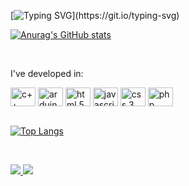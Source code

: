 [![Typing SVG](https://readme-typing-svg.demolab.com?font=Fira+Code&weight=200&pause=1000&color=5E89D2&width=435&lines=I'm+Otavio.+18yo.+I+am...;a+computer+engineering+student.;I'm+interest+in+learning+a+lot+more.)](https://git.io/typing-svg)

  [![Anurag's GitHub stats](https://github-readme-stats.vercel.app/api?username=brasilotavio&show_icons=true&theme=tokyonight)](https://github.com/brasilotavio/github-readme-stats)

 <br>
 
I've developed in: 

<div style="display: inline_block" >
<img src="https://cdn.jsdelivr.net/gh/devicons/devicon/icons/cplusplus/cplusplus-original.svg" width="40" height="30" align="center" alt="c++"/>
<img src="https://cdn.jsdelivr.net/gh/devicons/devicon/icons/arduino/arduino-original-wordmark.svg" width="40" height="30" align="center" alt="arduino"/>
<img src="https://cdn.jsdelivr.net/gh/devicons/devicon/icons/html5/html5-original.svg" width="40" height="30" align="center" alt="html 5"/>
<img src="https://cdn.jsdelivr.net/gh/devicons/devicon/icons/javascript/javascript-original.svg" width="40" height="30" align="center" alt="javascript"/>
<img src="https://cdn.jsdelivr.net/gh/devicons/devicon/icons/css3/css3-original.svg" width="40" height="30" align="center" alt="css 3"/>
<img src="https://cdn.jsdelivr.net/gh/devicons/devicon/icons/php/php-plain.svg" width="40" height="30" align="center" alt="php"/>
</div>

 <br>

[![Top Langs](https://github-readme-stats.vercel.app/api/top-langs/?username=brasilotavio)](https://github.com/brasilotavio/github-readme-stats)

<br>

<a href="mailto: brasilotavio2010@gmail.com"> <img src="https://img.shields.io/badge/Gmail-D14836?style=for-the-badge&logo=gmail&logoColor=white" target="_blank"> </a>
<a href="https://www.instagram.com/brasilotavio_/"> <img src="https://img.shields.io/badge/Instagram-E4405F?style=for-the-badge&logo=instagram&logoColor=white" target="_blank"> </a>

